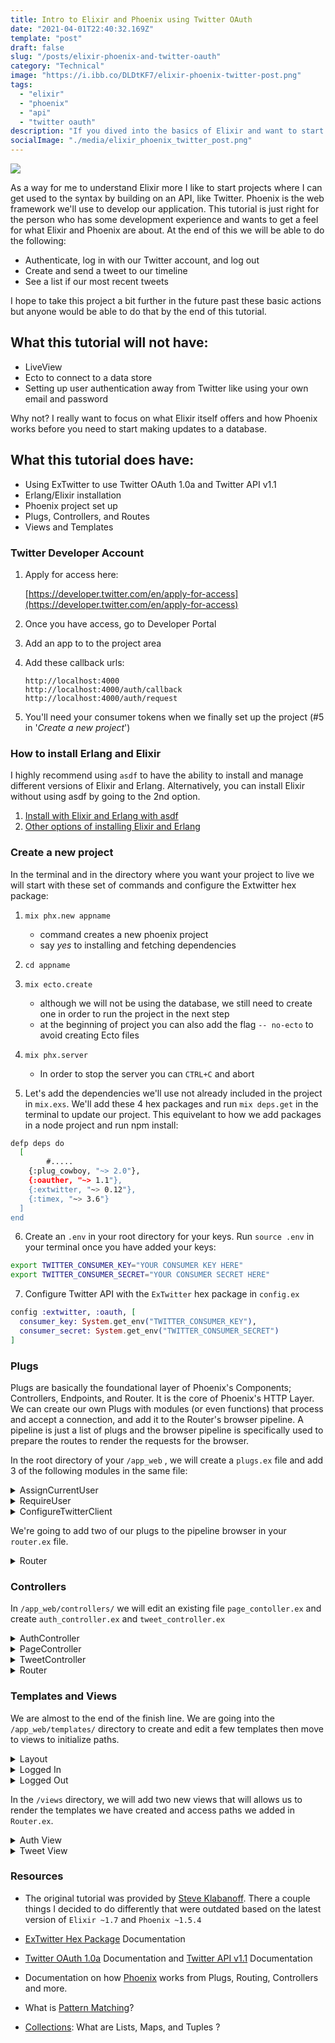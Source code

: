 ```yaml
---
title: Intro to Elixir and Phoenix using Twitter OAuth
date: "2021-04-01T22:40:32.169Z"
template: "post"
draft: false
slug: "/posts/elixir-phoenix-and-twitter-oauth"
category: "Technical"
image: "https://i.ibb.co/DLDtKF7/elixir-phoenix-twitter-post.png"
tags:
  - "elixir"
  - "phoenix"
  - "api"
  - "twitter oauth"
description: "If you dived into the basics of Elixir and want to start using it with Pheonix, this is a great starter project using Twitter OAuth to get a basic understanding of how the framework functions while flexing your new Elixir knowledge."
socialImage: "./media/elixir_phoenix_twitter_post.png"
---
```



![](/media/elixir_phoenix_twitter_post.png)

As a way for me to understand Elixir more I like to start projects where I can get used to the syntax by building on an API, like Twitter. Phoenix is the web framework we'll use to develop our application. This tutorial is just right for the person who has some development experience and wants to get a feel for what Elixir and Phoenix are about. At the end of this we will be able to do the following:

- Authenticate, log in with our Twitter account, and log out
- Create and send a tweet to our timeline
- See a list if our most recent tweets

I hope to take this project a bit further in the future past these basic actions but anyone would be able to do that by the end of this tutorial.

## What this tutorial will not have:

- LiveView
- Ecto to connect to a data store
- Setting up user authentication away from Twitter like using your own email and password

Why not? I really want to focus on what Elixir itself offers and how Phoenix works before you need to start making updates to a database.

## What this tutorial does have:

- Using ExTwitter to use Twitter OAuth 1.0a and Twitter API v1.1
- Erlang/Elixir installation
- Phoenix project set up
- Plugs, Controllers, and Routes
- Views and Templates

### Twitter Developer Account

1. Apply for access here:

    [https://developer.twitter.com/en/apply-for-access](https://developer.twitter.com/en/apply-for-access)

2. Once you have access, go to Developer Portal
3. Add an app to to the project area
4. Add these callback urls:

    ```
    http://localhost:4000
    http://localhost:4000/auth/callback
    http://localhost:4000/auth/request
    ```

5. You'll need your consumer tokens when we finally set up the project (#5 in '*Create a new project*')

### How to install Erlang and Elixir

I highly recommend using `asdf` to have the ability to install and manage different versions of Elixir and Erlang. Alternatively, you can install Elixir without using asdf by going to the 2nd option.

1.  [Install with Elixir and Erlang with asdf](https://developer.twitter.com/en/docs/twitter-api/v1)
2. [Other options of installing Elixir and Erlang](https://elixir-lang.org/install.html)

### Create a new project

In the terminal and in the directory where you want your project to live we will start with these set of commands and configure the Extwitter hex package:

1. `mix phx.new appname`
    - command creates a new phoenix project
    - say *yes* to installing and fetching dependencies
2. `cd appname`
3. `mix ecto.create`
    - although we will not be using the database, we still need to create one in order to run the project in the next step
    - at the beginning of project you can also add the flag `-- no-ecto` to avoid creating Ecto files
4. `mix phx.server`
    - In order to stop the server you can `CTRL+C` and abort

5. Let's add the dependencies we'll use not already included in the project  in `mix.exs`. We'll add these 4 hex packages and run `mix deps.get` in the terminal to update our project. This equivelant to how we add packages in a node project and run npm install:

```bash
defp deps do
  [
		#.....
    {:plug_cowboy, "~> 2.0"},
    {:oauther, "~> 1.1"},
    {:extwitter, "~> 0.12"},
    {:timex, "~> 3.6"}
  ]
end
```

  6. Create an `.env`  in your root directory for your keys. Run `source .env` in your terminal once you have added your keys:

  ```bash
  export TWITTER_CONSUMER_KEY="YOUR CONSUMER KEY HERE"
  export TWITTER_CONSUMER_SECRET="YOUR CONSUMER SECRET HERE"
  ```

  7. Configure Twitter API with the `ExTwitter` hex package in `config.ex`

  ```elixir
  config :extwitter, :oauth, [
    consumer_key: System.get_env("TWITTER_CONSUMER_KEY"),
    consumer_secret: System.get_env("TWITTER_CONSUMER_SECRET")
  ]
  ```

### Plugs

Plugs are basically the foundational layer of Phoenix's Components; Controllers, Endpoints, and Router. It is the core of Phoenix's HTTP Layer. We can create our own Plugs with modules (or even functions) that process and accept a connection, and add it to the Router's browser pipeline. A pipeline is just a list of plugs and the browser pipeline is specifically used to prepare the routes to render the requests for the browser.

In the root directory of your `/app_web` , we will create a `plugs.ex` file and add 3 of the following modules in the same file:

  <details>
    <summary>AssignCurrentUser</summary>

  ```elixir
  defmodule AppWeb.Plugs.AssignCurrentUser do
    import Plug.Conn

    def init(opts) do; opts; end;
    def call(conn, _opts) do
      assign(conn, :current_user, get_session(conn, :current_user))
    end
  end
  ```

  When you create a custom plug module, you are required to import `Plug.Conn` and define two functions: `init` and `call`

  - `init` allows to initialize arguements or options to be passed into `call` function
  - `call` is where transformation happens for the connection we retrieve. In our custom case we pass 3 arguments  into the `assign` function. The first argument is required to be the connection, the third is a new key we are adding to the connection struct, and the third is the value. The value that is added is the information of the user from the current session.

  </details>

<details>
  <summary>RequireUser</summary>

Another custom plug created, simply follows the same rules when creating one. In out `init` function we check if a key value `current_user` exists in the connection, thus allowing the page to retrieve the connection information to passed down in the controllers. If it does not, we send a 401 response.

This will not be used in `Router.ex` but it will be used in the TweetController to determine if a user can send a tweet.

```elixir
defmodule AppWeb.Plugs.RequireUser do
import Plug.Conn

  def init(opts) do; opts; end;
  def call(conn, _opts) do
    if conn.assigns.current_user do
      conn
    else
      conn
      |> Plug.Conn.send_resp(401, "")
      |> halt()
    end
  end
end
```
</details>


<details>
  <summary>ConfigureTwitterClient</summary>

Our 3rd module plug in the this file will allow to us maintain and save our Twitter user's secret tokens after they have made a successful authentication using *ExTwitter*. We will be able to pass this information down to our controllers later in this tutorial that require it to have access to user's account information within the session.

```elixir
defmodule AppWeb.Plugs.ConfigureTwitterClient do
  import Plug.Conn

  def init(opts) do; opts; end;
  def call(conn, _opts) do
    if conn.assigns.current_user &&
      get_session(conn, :access_token) &&
      get_session(conn, :access_token_secret) do
        # Configure extwitter credentials
        ExTwitter.configure(
          :process,
          Enum.concat(
            ExTwitter.Config.get_tuples,
            [ access_token: get_session(conn, :access_token),
              access_token_secret: get_session(conn, :access_token_secret)]
          )
        )
    end
    conn
  end
end
```
</details>

We're going to add two of our plugs to the pipeline browser in your `router.ex` file.
<details>
  <summary>Router</summary>

We add our custom plugs at the end because our plugs are dependent on the "session" information that is applied in the connection. You can see `plug :fetch_session` is second in the pipeline.

```elixir
defmodule AppWeb.Router do
  use AppWeb, :router
  alias AppWeb.Plugs

  pipeline :browser do
    plug :accepts, ["html"]
    plug :fetch_session
    plug :fetch_flash
    plug :protect_from_forgery
    plug :put_secure_browser_headers
    plug Plugs.AssignCurrentUser
    plug Plugs.ConfigureTwitterClient
    end
  
  #....
end
```

Phoenix will invoke each plug in order as the browser hits each scoped path and will start capturing the information we need to render our page.

</details>

### Controllers

In `/app_web/controllers/` we will edit an existing file `page_contoller.ex` and create `auth_controller.ex` and `tweet_controller.ex` 

<details>
  <summary>AuthController</summary>

The auth_controller will handle how we request a twitter user's secret tokens, add it to our configuration, verify authentication, and redirect back the user to the homepage.

```elixir
defmodule AppWeb.AuthController do
  use AppwWeb, :controller

  alias AppWeb.Router
  
  # ......
end
```

In order to initialize a controller we need to defined its use. We will also need the router in this controller in order to retrieve and redirect paths.

```elixir
def request(conn, _params) do
  token = ExTwitter.request_token(
    Router.Helpers.auth_url(conn, :callback)
  )
  {:ok, authenticate_url} = ExTwitter.authenticate_url(token.oauth_token)
  redirect conn, external: authenticate_url
end
```

We use *ExTwitter* to help us request and use the callback path to allow us to retrieve a token provided by the Twitter Authentication process, to lead us to an authentication url, also provided by Twitter API.

```elixir
def callback(conn, %{"oauth_token" => oauth_token, "oauth_verifier" => oauth_verifier}) do
  {:ok, access_token} = ExTwitter.access_token(oauth_verifier, oauth_token)

  # if we just ran configure without merging in the existing
  # config, we would lose existing config
  ExTwitter.configure(
    :process,
    Enum.concat(
      ExTwitter.Config.get_tuples,
      [ access_token: access_token.oauth_token,
        access_token_secret: access_token.oauth_token_secret ]
    )
  )

  user_info = ExTwitter.verify_credentials()
  user_obj = %{ name: user_info.name, screen_name: user_info.screen_name }

  conn = conn
    |> put_session(:current_user, user_obj)
    |> put_session(:access_token, access_token.oauth_token)
    |> put_session(:access_token_secret, access_token.oauth_token_secret)

  redirect conn, to: Router.Helpers.page_path(conn, :index)
end
```

Remember the *ExTwitter* configuration for our secret tokens we did earlier when setting up our project? In the callback we retrieve the secret tokens for the user and `Enum.concat` in order to merge the values instead of overriding our app's tokens.

We also verify the credentials and if all is well, we are able to get the user's information. 
For now we only get the `name` and `screen_name` and it constructs a map. 
We put all these important details into the session to be retrieved in our custom made plugs.

So what happens when this doesn't go all too well and it fails because maybe the user forgot their password?

```elixir
def callback(conn, %{"denied" => _}) do
  conn
  |> put_flash(:error, "You did not give us access to your account")
  |> redirect(to: Router.Helpers.page_path(conn, :index))
end
```

We add another function with the same name AND same amount of arguments . 
This is a form of pattern matching. One of the really cool features about Elixir I enjoy.

```elixir
def logout(conn, _params) do
  conn
  |> configure_session(drop: true)
  |> redirect(to: Router.Helpers.page_path(conn, :index))
end
```

This is the last method we want to add to our auth_controller. It's going to allow the ability for for the user to logout and scrape their Twitter information from the session and redirect them back to the homepage.

</details>

<details>
  <summary>PageController</summary>

In your controller directory there should be an existing `page_controller.ex` that handles rendering your homepage.

```elixir
defmodule AppWeb.PageController do
  use AppWeb, :controller

  def index(conn, _params) do
    render(conn, "index.html")
  end
end
```

Instead of rendering `index.html` we are going to render two different templates based on if a current_user exists on our connection.

```elixir
def index(conn, _params) do
  if conn.assigns.current_user do
    screen_name = conn.assigns.current_user.screen_name
    tweets = ExTwitter.user_timeline([
        screen_name: screen_name,
        exclude_replies: true,
        include_rts: false,
        count: 1
      ])
    render conn, "logged_in.html", %{tweets: tweets}
  else
    render conn, "logged_out.html"
  end
end
```

If a `current_user` exists on the connection then we will want to pull the following user information from it in order to get our first pieces of the Twitter account. In our case the `user_timeline`.  If there is no `current_user`, the user will see the `logged_out.html` template.

We'll create these templates in the Templates and Views section.
</details>

<details>
  <summary>TweetController</summary>

We will create one last controller to have the ability to tweet from our app.

```elixir
defmodule AppWeb.TweetController do
  use AppWeb, :controller
  plug AppWeb.Plugs.RequireUser
  plug :put_layout, false

  alias EyefollowWeb.Router

  def create(conn, %{"message" => message}) do
    tweet = ExTwitter.update(message)
    url = "https://twitter.com/#{tweet.user.screen_name}/status/#{tweet.id}"

    conn
    |> put_flash(:info, "Tweet created! See #{url}")
    |> redirect(to: Router.Helpers.page_path(conn, :index))
  end
end
```
</details>

<details>
  <summary>Router</summary>

After creating and editing our controllers, we will head back to the `router.ex` file and add new paths that correspond to each controller and methods we created.

```elixir
scope "/", AppWeb do
  pipe_through :browser

  get "/", PageController, :index
  get "/auth/request", AuthController, :request
  get "/auth/callback", AuthController, :callback
  get "/auth/logout", AuthController, :logout

  resources "/tweets", TweetController, only: [:create]
end
```

We need to provide a path for each level of authentication created in `auth_controller.ex` as **get** requests Since we are creating new sub-path called `/auth` we will have to create a view for it. We will get to that in Templates and Views.

You'll also see we've created path for tweets but have set `only: [:create]` in order to indicate that this resource should only have one action. We'll create a view for this too in the next section.

Also if you run `mix phx.routes` in your terminal, you will be able to see the routes created here. It will look something like this for the first few routes we've created.

```elixir
page_path  GET   /                        AppWeb.PageController :index
auth_path  GET   /auth/request            AppWeb.AuthController :request
auth_path  GET   /auth/callback           AppWeb.AuthController :callback
auth_path  GET   /auth/logout             AppWeb.AuthController :logout
tweet_path  POST  /tweets                 AppWeb.TweetController :create
```
</details>

### Templates and Views

We are almost to the end of the finish line. We are going into the `/app_web/templates/` directory to create and edit a few templates then move to views to initialize paths. 

<details>
  <summary>Layout</summary>

We're going to edit the layout that wraps around templates used in `page_controller.ex`

`/layout/app.html.eex`

```html
<div class="container">
  <p class="alert alert-info" role="alert"><%= get_flash(@conn, :info) %></p>
  <p class="alert alert-danger" role="alert"><%= get_flash(@conn, :error) %></p>

  <main role="main">
    <div class="row">
      <div class="col-lg-12">
        <h1>Twitter &amp; OAuth in Elixir</h1>
      </div>
    </div>

    <div class="row">
      <div class="col-lg-12">
        <%= @inner_content %>
      </div>
    </div>
  </main>
</div>
```

We're going to replace everything after the closing `</header>` but still remain inside the `<body></body>` HTML tags.
</details>

<details>
  <summary>Logged In</summary>

In the page directory we'll rename the `index.html.eex` to `logged_in.html.eex` and replace the content with the following:

```html
<h2>
  Welcome, <strong><%= @current_user.name %></strong>!
  <a href="<%= Routes.auth_path(@conn, :logout) %>" class="btn btn-default btn-sm">Logout</a>
</h2>

<form class='form-inline' method='post' action='<%= Routes.tweet_path(@conn, :create)%>'>
  <input type="hidden" name="_csrf_token" id="csrf_token" value="<%= get_csrf_token() %>">
  
  <div class="form-group">
    <input type="text" name="message" placeholder="Tweet message..." maxlength=140/>
    <button type="submit" class="btn btn-default btn-sm" id='tweet-form-submit'>Tweet</button>
  </div>
</form>

<h3>@<%= @current_user.screen_name %>'s tweets</h3>

<div class="tweets-container">
  <%= for tweet <- @tweets do %>
    <div class="tweet-card">
      <%= tweet.created_at%>
      <%= tweet.text%>
    </div>
  <% end %>
</div>
```

NOTE: Out of the box, we do not automatically get access to use `get_csrf_token` when we use a form with a post method to create a tweet. In our `app_web.ex` file in the `view` method, we must add `get_csrf_token: 0` as part of the list of convenient functions to be used in any controller.
</details>

<details>
  <summary>Logged Out</summary>

  ```html
  <p>
    You are not logged in.
    <a href="<%= Routes.auth_path(@conn, :request) %>" class="btn btn-default btn-sm">Sign In</a>
  </p>
  ```
</details>

In the `/views` directory, we will add two new views that will allows us to render the templates we have created and access paths we added in `Router.ex`.

<details>
  <summary>Auth View</summary>

`auth_view.ex`

```elixir
defmodule AppWeb.AuthView do
  use AppWeb, :view
end
```
</details>

<details>
  <summary>Tweet View</summary>

`tweet_view.ex`

```elixir
defmodule AppWeb.TweetView do
  use AppWeb, :view
end
```
</details>

### Resources

- The original tutorial was provided by [Steve Klabanoff](http://headynation.com/twitter-oauth-elixir-phoenix/). There a couple things I decided to do differently that were outdated based on the latest version of `Elixir ~1.7` and `Phoenix ~1.5.4`

- [ExTwitter Hex Package](https://hexdocs.pm/extwitter/ExTwitter.html) Documentation

- [Twitter OAuth 1.0a](https://developer.twitter.com/en/docs/authentication/api-reference) Documentation and [Twitter API v1.1](https://developer.twitter.com/en/docs/twitter-api/v1) Documentation

- Documentation on how [Phoenix](https://hexdocs.pm/phoenix/plug.html#content) works from Plugs, Routing, Controllers and more.

- What is [Pattern Matching](https://elixirschool.com/en/lessons/basics/functions/#pattern-matching)?

- [Collections](https://elixirschool.com/en/lessons/basics/collections/): What are Lists, Maps, and Tuples ?

